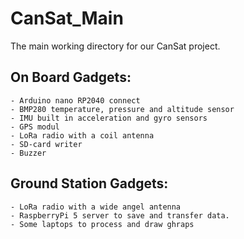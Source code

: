 # CanSat_Main
The main working directory for our CanSat project.

## On Board Gadgets:
    - Arduino nano RP2040 connect
    - BMP280 temperature, pressure and altitude sensor
    - IMU built in acceleration and gyro sensors
    - GPS modul
    - LoRa radio with a coil antenna
    - SD-card writer
    - Buzzer
## Ground Station Gadgets:
    - LoRa radio with a wide angel antenna
    - RaspberryPi 5 server to save and transfer data.
    - Some laptops to process and draw ghraps